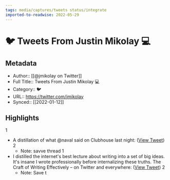 ```yaml
---
tags: media/captures/tweets status/integrate
imported-to-readwise: 2022-05-29
---
```

# 🐦 Tweets From Justin Mikolay 💻

## Metadata
- Author:: [[@jmikolay on Twitter]]
- Full Title:: Tweets From Justin Mikolay 💻
- Category:: 🐦
- URL:: https://twitter.com/jmikolay
- Synced:: [[2022-01-12]]

## Highlights
1
- A distillation of what @naval said on Clubhouse last night: ([View Tweet](https://twitter.com/jmikolay/status/1364339943699591177))
2
    - Note: savve thread
1
- I distilled the internet's best lecture about writing into a set of big ideas. 
  It's insane I wrote professionally before internalizing these truths. 
  The Craft of Writing Effectively – on Twitter and everywhere: ([View Tweet](https://twitter.com/jmikolay/status/1481050005662466049))
2
    - Note: Save t
